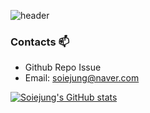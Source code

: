 ![header](https://capsule-render.vercel.app/api?type=waving&color=auto&height=200&section=header&text=Soie%20Github!&fontSize=90)


### Contacts 📫

* Github Repo Issue
* Email: soiejung@naver.com

[![Soiejung's GitHub stats](https://github-readme-stats.vercel.app/api?username=soiejung&theme=graywhite)](https://github.com/soiejung/github-readme-stats)

